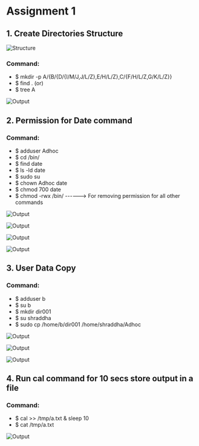 # Assignment 1

## 1. Create Directories Structure

![Structure](Images/One1.png)

### Command:

* $ mkdir -p A/{B/{D/{I/M/J,J/L/Z},E/H/L/Z},C/{F/H/L/Z,G/K/L/Z}}
* $ find . 
(or)
* $ tree A

![Output](Images/One.png)



## 2. Permission for Date command

### Command:

* $ adduser Adhoc
* $ cd /bin/
* $ find date
* $ ls -ld date
* $ sudo su
* $ chown Adhoc date
* $ chmod 700 date
* $ chmod -rwx /bin/ ------> For removing permission for all other commands

![Output](Images/Two1.png)

![Output](Images/Two2.png)

![Output](Images/Two3.png)

![Output](Images/Two4.png)


## 3. User Data Copy

### Command:

* $ adduser b
* $ su b
* $ mkdir dir001
* $ su shraddha
* $ sudo cp /home/b/dir001 /home/shraddha/Adhoc

![Output](Images/Three1.png)

![Output](Images/Three2.png)

![Output](Images/Three3.png)


## 4. Run cal command for 10 secs store output in a file

### Command:

* $ cal >> /tmp/a.txt & sleep 10
* $ cat /tmp/a.txt

![Output](Images/Four.png)

